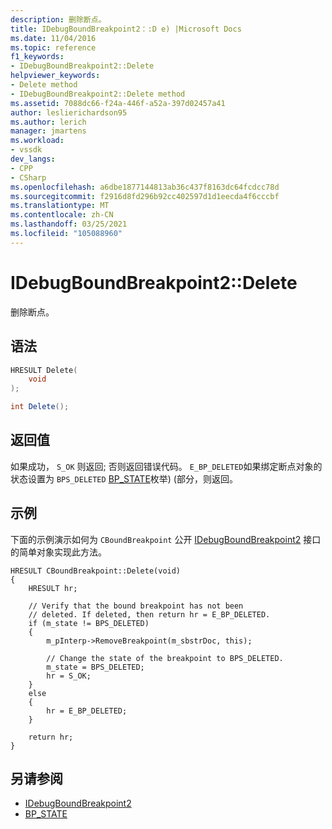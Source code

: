 ```yaml
---
description: 删除断点。
title: IDebugBoundBreakpoint2：:D e) |Microsoft Docs
ms.date: 11/04/2016
ms.topic: reference
f1_keywords:
- IDebugBoundBreakpoint2::Delete
helpviewer_keywords:
- Delete method
- IDebugBoundBreakpoint2::Delete method
ms.assetid: 7088dc66-f24a-446f-a52a-397d02457a41
author: leslierichardson95
ms.author: lerich
manager: jmartens
ms.workload:
- vssdk
dev_langs:
- CPP
- CSharp
ms.openlocfilehash: a6dbe1877144813ab36c437f8163dc64fcdcc78d
ms.sourcegitcommit: f2916d8fd296b92cc402597d1d1eecda4f6cccbf
ms.translationtype: MT
ms.contentlocale: zh-CN
ms.lasthandoff: 03/25/2021
ms.locfileid: "105088960"
---
```

# <a name="idebugboundbreakpoint2delete"></a>IDebugBoundBreakpoint2::Delete
删除断点。

## <a name="syntax"></a>语法

```cpp
HRESULT Delete( 
    void 
);
```

```csharp
int Delete();
```

## <a name="return-value"></a>返回值
如果成功， `S_OK` 则返回; 否则返回错误代码。 `E_BP_DELETED`如果绑定断点对象的状态设置为 `BPS_DELETED` [BP_STATE](../../../extensibility/debugger/reference/bp-state.md)枚举)  (部分，则返回。

## <a name="example"></a>示例
下面的示例演示如何为 `CBoundBreakpoint` 公开 [IDebugBoundBreakpoint2](../../../extensibility/debugger/reference/idebugboundbreakpoint2.md) 接口的简单对象实现此方法。

```
HRESULT CBoundBreakpoint::Delete(void)
{
    HRESULT hr;

    // Verify that the bound breakpoint has not been
    // deleted. If deleted, then return hr = E_BP_DELETED.
    if (m_state != BPS_DELETED)
    {
        m_pInterp->RemoveBreakpoint(m_sbstrDoc, this);

        // Change the state of the breakpoint to BPS_DELETED.
        m_state = BPS_DELETED;
        hr = S_OK;
    }
    else
    {
        hr = E_BP_DELETED;
    }

    return hr;
}
```

## <a name="see-also"></a>另请参阅
- [IDebugBoundBreakpoint2](../../../extensibility/debugger/reference/idebugboundbreakpoint2.md)
- [BP_STATE](../../../extensibility/debugger/reference/bp-state.md)
